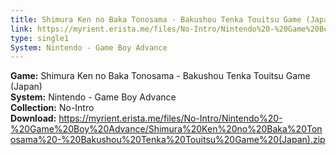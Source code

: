```yaml
---
title: Shimura Ken no Baka Tonosama - Bakushou Tenka Touitsu Game (Japan)
link: https://myrient.erista.me/files/No-Intro/Nintendo%20-%20Game%20Boy%20Advance/Shimura%20Ken%20no%20Baka%20Tonosama%20-%20Bakushou%20Tenka%20Touitsu%20Game%20(Japan).zip
type: single1
System: Nintendo - Game Boy Advance
---
```

<b>Game:</b> Shimura Ken no Baka Tonosama - Bakushou Tenka Touitsu Game (Japan)<br>
<b>System:</b> Nintendo - Game Boy Advance<br>
<b>Collection:</b> No-Intro<br>
<b>Download:</b> https://myrient.erista.me/files/No-Intro/Nintendo%20-%20Game%20Boy%20Advance/Shimura%20Ken%20no%20Baka%20Tonosama%20-%20Bakushou%20Tenka%20Touitsu%20Game%20(Japan).zip